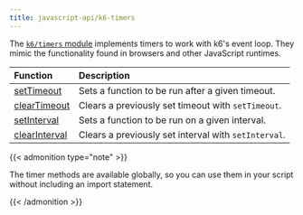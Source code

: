 ```yaml
---
title: javascript-api/k6-timers
---
```


The [`k6/timers` module](https://grafana.com/docs/k6/<K6_VERSION>/javascript-api/k6-timers) implements timers to work with k6's event loop. They mimic the functionality found in browsers and other JavaScript runtimes.

| Function                                                                      | Description                                          |
| :---------------------------------------------------------------------------- | :--------------------------------------------------- |
| [setTimeout](https://developer.mozilla.org/en-US/docs/Web/API/setTimeout)     | Sets a function to be run after a given timeout.     |
| [clearTimeout](https://developer.mozilla.org/en-US/docs/Web/API/clearTimeout) | Clears a previously set timeout with `setTimeout`.   |
| [setInterval](https://developer.mozilla.org/en-US/docs/Web/API/setInterval)   | Sets a function to be run on a given interval.       |
| [clearInterval](https://developer.mozilla.org/en-US/docs/Web/API/setInterval) | Clears a previously set interval with `setInterval`. |

{{< admonition type="note" >}}

The timer methods are available globally, so you can use them in your script without including an import statement.

{{< /admonition >}}
